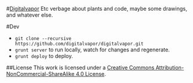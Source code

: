 #[Digitalvapor](http://antivapor.net)
Etc verbage about plants and code, maybe some drawings, and whatever else.

#Dev
* `git clone --recursive https://github.com/digitalvapor/digitalvapor.git`
* `grunt server` to run locally, watch for changes and regenerate.
* `grunt deploy` to deploy.

##License
This work is licensed under a [Creative Commons Attribution-NonCommercial-ShareAlike 4.0 License](https://creativecommons.org/licenses/by-nc-sa/4.0/).
